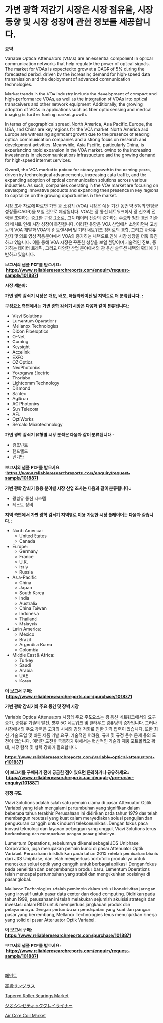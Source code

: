 <p><h1>가변 광학 저감기 시장은 시장 점유율, 시장 동향 및 시장 성장에 관한 정보를 제공합니다.</h1></p><p><strong>요약</strong></p>
<p><p>Variable Optical Attenuators (VOAs) are an essential component in optical communication networks that help regulate the power of optical signals. The market for VOAs is expected to grow at a CAGR of 5% during the forecasted period, driven by the increasing demand for high-speed data transmission and the deployment of advanced communication technologies.</p><p>Market trends in the VOA industry include the development of compact and high-performance VOAs, as well as the integration of VOAs into optical transceivers and other network equipment. Additionally, the growing adoption of VOAs in applications such as fiber optic sensing and medical imaging is further fueling market growth.</p><p>In terms of geographical spread, North America, Asia Pacific, Europe, the USA, and China are key regions for the VOA market. North America and Europe are witnessing significant growth due to the presence of leading optical communication companies and a strong focus on research and development activities. Meanwhile, Asia Pacific, particularly China, is experiencing rapid expansion in the VOA market, owing to the increasing investments in telecommunications infrastructure and the growing demand for high-speed internet services.</p><p>Overall, the VOA market is poised for steady growth in the coming years, driven by technological advancements, increasing data traffic, and the expanding adoption of optical communication solutions across various industries. As such, companies operating in the VOA market are focusing on developing innovative products and expanding their presence in key regions to capitalize on the growing opportunities in the market.</p><p>시장 조사 자료에 따르면 가변 광 소감기 (VOA) 시장은 예상 기간 동안 약 5%의 연평균 성장률(CAGR)을 보일 것으로 예상됩니다. VOA는 광 통신 네트워크에서 광 신호의 전력을 조절하는 중요한 구성 요소로, 고속 데이터 전송의 증가하는 수요와 첨단 통신 기술의 배치로 인해 시장 성장이 촉진됩니다. 이러한 동향은 VOA 산업에서 소형이면서 고성능의 VOA 개발과 VOA의 광 트랜시버 및 기타 네트워크 장비로의 통합, 그리고 광섬유 감지 및 의료 영상 적용분야에서 VOA의 증가하는 채택으로 인해 시장 성장을 더욱 촉진하고 있습니다. 이를 통해 VOA 시장은 꾸준한 성장을 보일 전망이며 기술적인 진보, 증가하는 데이터 트래픽, 그리고 다양한 산업 분야에서의 광 통신 솔루션 채택의 확대에 기반하고 있습니다.</p></p>
<p><strong>보고서의 샘플 PDF를 받으세요: &nbsp;<a href="https://www.reliableresearchreports.com/enquiry/request-sample/1018871">https://www.reliableresearchreports.com/enquiry/request-sample/1018871</a></strong></p>
<p><strong>시장 세분화:</strong></p>
<p><strong> 가변 광학 감쇠기 시장은 개요, 배포, 애플리케이션 및 지역으로 더 분류됩니다. :</strong></p>
<p><strong>구성요소 측면에서는 가변 광학 감쇠기 시장은 다음과 같이 분류됩니다.:</strong></p>
<p><ul><li>Viavi Solutions</li><li>Lumentum Operations</li><li>Mellanox Technologies</li><li>DiCon Fiberoptics</li><li>O-Net</li><li>Corning</li><li>Keysight</li><li>Accelink</li><li>EXFO</li><li>OZ Optics</li><li>NeoPhotonics</li><li>Yokogawa Electric</li><li>Thorlabs</li><li>Lightcomm Technology</li><li>Diamond</li><li>Santec</li><li>Agiltron</li><li>AC Photonics</li><li>Sun Telecom</li><li>AFL</li><li>OptiWorks</li><li>Sercalo Microtechnology</li></ul></p>
<p><strong> 가변 광학 감쇠기 유형별 시장 분석은 다음과 같이 분류됩니다.:</strong></p>
<p><ul><li>컴포넌트</li><li>핸드헬드</li><li>벤치탑</li></ul></p>
<p><strong>보고서의 샘플 PDF를 받으세요 :<a href="https://www.reliableresearchreports.com/enquiry/request-sample/1018871">https://www.reliableresearchreports.com/enquiry/request-sample/1018871</a></strong></p>
<p><strong> 가변 광학 감쇠기 응용 분야별 시장 산업 조사는 다음과 같이 분류됩니다.:</strong></p>
<p><ul><li>광섬유 통신 시스템</li><li>테스트 장비</li></ul></p>
<p><strong>지역 측면에서 가변 광학 감쇠기 지역별로 이용 가능한 시장 플레이어는 다음과 같습니다.:</strong></p>
<p><ul>
    <li>
        North America:
        <ul>
            <li>United States</li>
            <li>Canada</li>
        </ul>
    </li>
    <li>
        Europe:
        <ul>
            <li>Germany</li>
            <li>France</li>
            <li>U.K.</li>
            <li>Italy</li>
            <li>Russia</li>
        </ul>
    </li>
    <li>
        Asia-Pacific:
        <ul>
            <li>China</li>
            <li>Japan</li>
            <li>South Korea</li>
            <li>India</li>
            <li>Australia</li>
            <li>China Taiwan</li>
            <li>Indonesia</li>
            <li>Thailand</li>
            <li>Malaysia</li>
        </ul>
    </li>
    <li>
        Latin America:
        <ul>
            <li>Mexico</li>
            <li>Brazil</li>
            <li>Argentina Korea</li>
            <li>Colombia</li>
        </ul>
    </li>
    <li>
        Middle East & Africa:
        <ul>
            <li>Turkey</li>
            <li>Saudi</li>
            <li>Arabia</li>
            <li>UAE</li>
            <li>Korea</li>
        </ul>
    </li>
    </ul></p>
<p><strong>이 보고서 구매: &nbsp;<a href="https://www.reliableresearchreports.com/purchase/1018871">https://www.reliableresearchreports.com/purchase/1018871</a></strong></p>
<p><strong>가변 광학 감쇠기의 주요 동인 및 장벽 시장</strong></p>
<p><p>Variable Optical Attenuators 시장의 주요 주도요소는 광 통신 네트워크에서의 요구 증가, 광섬유 기술의 발전, 향후 5G 네트워크 및 클라우드 컴퓨팅의 증가입니다. 그러나 시장에서의 주요 장벽은 고가의 시세와 경쟁 격화로 인한 가격 압력이 있습니다. 또한 최신 기술 도입 및 빠른 제품 개발 요구, 기술적인 어려움, 규제 및 규정 준수 문제 등의 도전이 있습니다. 이러한 도전을 극복하기 위해서는 혁신적인 기술과 제품 포트폴리오 확대, 시장 탐색 및 협력 강화가 필요합니다.</p></p>
<p><strong><a href="https://www.reliableresearchreports.com/variable-optical-attenuators-r1018871">https://www.reliableresearchreports.com/variable-optical-attenuators-r1018871</a></strong></p>
<p><strong>이 보고서를 구매하기 전에 궁금한 점이 있으면 문의하거나 공유하세요.: &nbsp;<a href="https://www.reliableresearchreports.com/enquiry/pre-order-enquiry/1018871">https://www.reliableresearchreports.com/enquiry/pre-order-enquiry/1018871</a></strong></p>
<p><strong>경쟁 구도</strong></p>
<p><p>Viavi Solutions adalah salah satu pemain utama di pasar Attenuator Optik Variabel yang telah mengalami pertumbuhan yang signifikan dalam beberapa tahun terakhir. Perusahaan ini didirikan pada tahun 1979 dan telah membangun reputasi yang kuat dalam menyediakan solusi pengujian dan pengukuran canggih untuk industri telekomunikasi. Dengan fokus pada inovasi teknologi dan layanan pelanggan yang unggul, Viavi Solutions terus berkembang dan memperluas pangsa pasar globalnya.</p><p>Lumentum Operations, sebelumnya dikenal sebagai JDS Uniphase Corporation, juga merupakan pemain kunci di pasar Attenuator Optik Variabel. Perusahaan ini didirikan pada tahun 2015 setelah pemisahan bisnis dari JDS Uniphase, dan telah memperluas portofolio produknya untuk mencakup solusi optik yang canggih untuk berbagai aplikasi. Dengan fokus pada penelitian dan pengembangan produk baru, Lumentum Operations telah mencapai pertumbuhan yang stabil dan mengukuhkan posisinya di pasar global.</p><p>Mellanox Technologies adalah pemimpin dalam solusi konektivitas jaringan yang inovatif untuk pasar data center dan cloud computing. Didirikan pada tahun 1999, perusahaan ini telah melakukan sejumlah akuisisi strategis dan investasi dalam R&D untuk memperluas jangkauan produk dan pelayanannya. Dengan pertumbuhan pendapatan yang kuat dan pangsa pasar yang berkembang, Mellanox Technologies terus menunjukkan kinerja yang solid di pasar Attenuator Optik Variabel.</p></p>
<p><strong>이 보고서 구매: &nbsp; <a href="https://www.reliableresearchreports.com/purchase/1018871">https://www.reliableresearchreports.com/purchase/1018871</a></strong></p>
<p><strong>보고서의 샘플 PDF를 받으세요: &nbsp;<a href="https://www.reliableresearchreports.com/enquiry/request-sample/1018871">https://www.reliableresearchreports.com/enquiry/request-sample/1018871</a></strong><strong></strong></p>
<p>&nbsp;</p>
<p><p><a href="https://github.com/vsckjg50460/Market-Research-Report-List-1/blob/main/224446319538.md">페인트</a></p><p><a href="https://github.com/lrlmopnhwd79300/Market-Research-Report-List-1/blob/main/706465921003.md">高級サングラス</a></p><p><a href="https://github.com/abdelrhmankishk22/Market-Research-Report-List-3/blob/main/tapered-roller-bearings-market.md">Tapered Roller Bearings Market</a></p><p><a href="https://github.com/EstelWisozk1/Market-Research-Report-List-1/blob/main/467682621004.md">ジオシンセティッククレイライナー</a></p><p><a href="https://issuu.com/reportprime-2/docs/air-core-coil-market-size-2030.pptx">Air Core Coil Market</a></p></p>